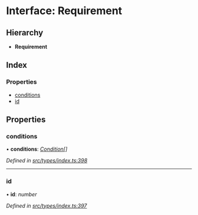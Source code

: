 # Interface: Requirement

## Hierarchy

* **Requirement**

## Index

### Properties

* [conditions](requirement.md#conditions)
* [id](requirement.md#id)

## Properties

###  conditions

• **conditions**: *[Condition](../globals.md#condition)[]*

*Defined in [src/types/index.ts:398](https://github.com/PolymathNetwork/polymesh-sdk/blob/44d12f59/src/types/index.ts#L398)*

___

###  id

• **id**: *number*

*Defined in [src/types/index.ts:397](https://github.com/PolymathNetwork/polymesh-sdk/blob/44d12f59/src/types/index.ts#L397)*
